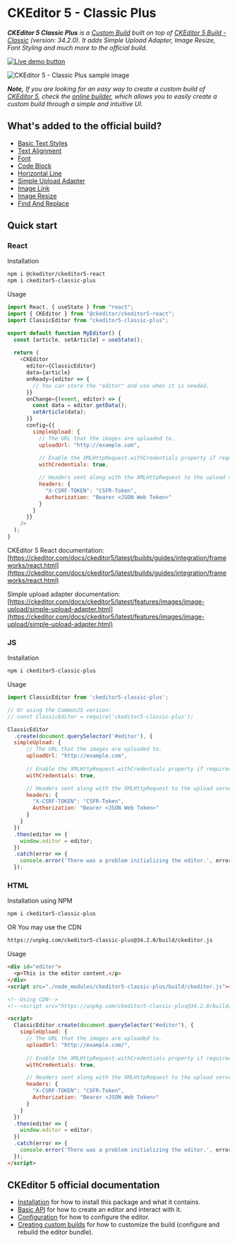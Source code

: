 # CKEditor 5 - Classic Plus

***CKEditor 5 Classic Plus** is a [Custom Build](https://ckeditor.com/docs/ckeditor5/latest/builds/guides/development/custom-builds.html) built on top of [CKEditor 5 Build - Classic](https://ckeditor.com/docs/ckeditor5/latest/builds/guides/overview.html#classic-editor) (version: 34.2.0). It adds Simple Upload Adapter, Image Resize, Font Styling and much more to the official build.*

[![Live demo button](https://neerajdas.com/ckeditor5-classic-plus/images/live_demo_button.webp)](https://neerajdas.com/ckeditor5-classic-plus/)

![CKEditor 5 - Classic Plus sample image](https://neerajdas.com/ckeditor5-classic-plus/images/ckeditor.png)

***Note,** If you are looking for an easy way to create a custom build of [CKEditor 5](https://ckeditor.com/), check the [online builder](https://ckeditor.com/ckeditor-5/online-builder/), which allows you to easily create a custom build through a simple and intuitive UI.*

## What's added to the official build?
- [Basic Text Styles](https://ckeditor.com/docs/ckeditor5/latest/features/basic-styles.html)
- [Text Alignment](https://ckeditor.com/docs/ckeditor5/latest/features/text-alignment.html)
- [Font](https://ckeditor.com/docs/ckeditor5/latest/features/font.html)
- [Code Block](https://ckeditor.com/docs/ckeditor5/latest/features/code-blocks.html)
- [Horizontal Line](https://ckeditor.com/docs/ckeditor5/latest/features/horizontal-line.html)
- [Simple Upload Adapter](https://ckeditor.com/docs/ckeditor5/latest/features/image-upload/simple-upload-adapter.html)
- [Image Link](https://ckeditor.com/docs/ckeditor5/latest/features/image.html#linking-images)
- [Image Resize](https://ckeditor.com/docs/ckeditor5/latest/features/image.html#resizing-images)
- [Find And Replace](https://ckeditor.com/docs/ckeditor5/latest/features/find-and-replace.html)

## Quick start

### React

Installation

```bash
npm i @ckeditor/ckeditor5-react
npm i ckeditor5-classic-plus
```

Usage

```js
import React, { useState } from "react";
import { CKEditor } from "@ckeditor/ckeditor5-react";
import ClassicEditor from "ckeditor5-classic-plus";

export default function MyEditor() {
  const [article, setArticle] = useState();
  
  return (
    <CKEditor
      editor={ClassicEditor}
      data={article}
      onReady={editor => {
        // You can store the "editor" and use when it is needed.
      }}
      onChange={(event, editor) => {
        const data = editor.getData();
        setArticle(data);
      }}
      config={{
        simpleUpload: {
          // The URL that the images are uploaded to.
          uploadUrl: "http://example.com",
          
          // Enable the XMLHttpRequest.withCredentials property if required.
          withCredentials: true,

          // Headers sent along with the XMLHttpRequest to the upload server.
          headers: {
            "X-CSRF-TOKEN": "CSFR-Token",
            Authorization: "Bearer <JSON Web Token>"
          }
        }
      }}
    />
  );
}
```

CKEditor 5 React documentation: [https://ckeditor.com/docs/ckeditor5/latest/builds/guides/integration/frameworks/react.html](https://ckeditor.com/docs/ckeditor5/latest/builds/guides/integration/frameworks/react.html)  

Simple upload adapter documentation: [https://ckeditor.com/docs/ckeditor5/latest/features/images/image-upload/simple-upload-adapter.html](https://ckeditor.com/docs/ckeditor5/latest/features/images/image-upload/simple-upload-adapter.html)

### JS

Installation

```bash
npm i ckeditor5-classic-plus
```

Usage

```js
import ClassicEditor from 'ckeditor5-classic-plus';

// Or using the CommonJS version:
// const ClassicEditor = require('ckeditor5-classic-plus');

ClassicEditor
  .create(document.querySelector('#editor'), {
  simpleUpload: {
      // The URL that the images are uploaded to.
      uploadUrl: "http://example.com",
      
      // Enable the XMLHttpRequest.withCredentials property if required.
      withCredentials: true,

      // Headers sent along with the XMLHttpRequest to the upload server.
      headers: {
        "X-CSRF-TOKEN": "CSFR-Token",
        Authorization: "Bearer <JSON Web Token>"
      }
    }
  })
  .then(editor => {
    window.editor = editor;
  })
  .catch(error => {
    console.error('There was a problem initializing the editor.', error);
  });
```

### HTML

Installation using NPM

```bash
npm i ckeditor5-classic-plus
```

OR You may use the CDN

```bash
https://unpkg.com/ckeditor5-classic-plus@34.2.0/build/ckeditor.js
```

Usage

```html
<div id="editor">
  <p>This is the editor content.</p>
</div>
<script src="./node_modules/ckeditor5-classic-plus/build/ckeditor.js"></script>

<!--Using CDN-->
<!--<script src="https://unpkg.com/ckeditor5-classic-plus@34.2.0/build/ckeditor.js"></script>-->

<script>
  ClassicEditor.create(document.querySelector("#editor"), {
    simpleUpload: {
      // The URL that the images are uploaded to.
      uploadUrl: "http://example.com/",
      
      // Enable the XMLHttpRequest.withCredentials property if required.
      withCredentials: true,

      // Headers sent along with the XMLHttpRequest to the upload server.
      headers: {
        "X-CSRF-TOKEN": "CSFR-Token",
        Authorization: "Bearer <JSON Web Token>"
      }
    }
  })
  .then(editor => {
    window.editor = editor;
  })
  .catch(error => {
    console.error('There was a problem initializing the editor.', error);
  });
</script>
```

## CKEditor 5 official documentation
* [Installation](https://ckeditor.com/docs/ckeditor5/latest/builds/guides/integration/installation.html) for how to install this package and what it contains.
* [Basic API](https://ckeditor.com/docs/ckeditor5/latest/builds/guides/integration/basic-api.html) for how to create an editor and interact with it.
* [Configuration](https://ckeditor.com/docs/ckeditor5/latest/builds/guides/integration/configuration.html) for how to configure the editor.
* [Creating custom builds](https://ckeditor.com/docs/ckeditor5/latest/builds/guides/development/custom-builds.html) for how to customize the build (configure and rebuild the editor bundle).
